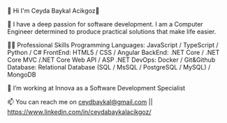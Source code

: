 
👋 Hi I'm Ceyda Baykal Acikgoz👋

🌱 I have a deep passion for software development. I am a Computer Engineer determined to produce practical solutions that make  life easier.


👨‍💻 Professional Skills
Programming Languages: JavaScript / TypeScript / Python / C#
FrontEnd: HTML5 / CSS / Angular
BackEnd: .NET Core / .NET Core MVC /.NET Core Web API / ASP .NET 
DevOps:  Docker / Git&Github
Database: Relational Database (SQL / MsSQL / PostgreSQL / MySQL) / MongoDB

📍 I’m working at Innova as a Software Development Specialist

📫 You can reach me on ceydbaykal@gmail.com || https://www.linkedin.com/in/ceydabaykalacikgoz/


<br />

[instagram]: https://www.instagram.com/ibrahim_talha_demir
[linkedin]: https://www.linkedin.com/in/ibrahim-talha-demir-4b513a1a9/
[gmail]: mailto:ceydbaykal@gmail.com

<br />

